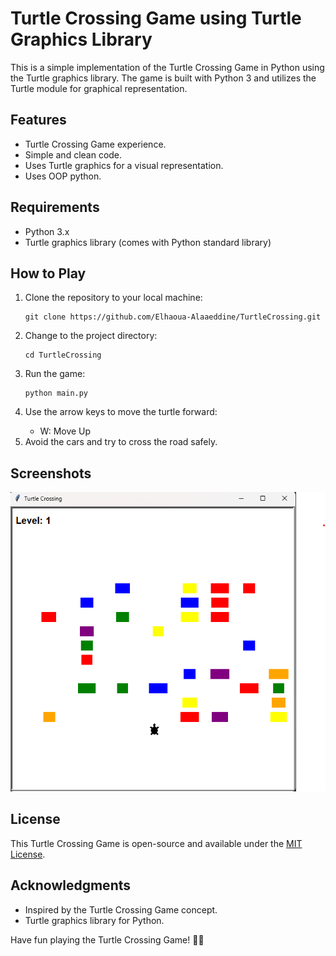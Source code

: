   <h1>Turtle Crossing Game using Turtle Graphics Library</h1>

  <p>This is a simple implementation of the Turtle Crossing Game in Python using the Turtle graphics library. The game is built with Python 3 and utilizes the Turtle module for graphical representation.</p>

  <h2>Features</h2>

  <ul>
        <li>Turtle Crossing Game experience.</li>
        <li>Simple and clean code.</li>
        <li>Uses Turtle graphics for a visual representation.</li>
        <li>Uses OOP python.</li>
    </ul>

  <h2>Requirements</h2>

  <ul>
        <li>Python 3.x</li>
        <li>Turtle graphics library (comes with Python standard library)</li>
    </ul>

  <h2>How to Play</h2>

  <ol>
        <li>Clone the repository to your local machine:</li>
        <pre><code>git clone https://github.com/Elhaoua-Alaaeddine/TurtleCrossing.git</code></pre>

 <li>Change to the project directory:</li>
        <pre><code>cd TurtleCrossing</code></pre>

  <li>Run the game:</li>
        <pre><code>python main.py</code></pre>

  <li>Use the arrow keys to move the turtle forward:</li>
        <ul>
            <li>W: Move Up</li>
        </ul>

  <li>Avoid the cars and try to cross the road safely.</li>
  </ol>

  <h2>Screenshots</h2>

  <img src="/Screenshot.png">


   <h2>License</h2>

   <p>This Turtle Crossing Game is open-source and available under the <a href="LICENSE">MIT License</a>.</p>

  <h2>Acknowledgments</h2>

  <ul>
        <li>Inspired by the Turtle Crossing Game concept.</li>
        <li>Turtle graphics library for Python.</li>
    </ul>

  <p>Have fun playing the Turtle Crossing Game! 🐢🚗</p>
